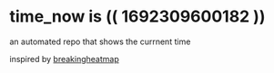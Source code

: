 # time_now is (( 1692309600182 ))

an automated repo that shows the currnent time

inspired by [breakingheatmap](https://github.com/breakingheatmap/breakingheatmap)